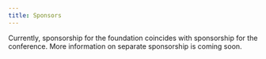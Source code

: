 ```yaml
---
title: Sponsors
---
```


Currently, sponsorship for the foundation coincides with sponsorship for the conference. More information on separate sponsorship is coming soon.